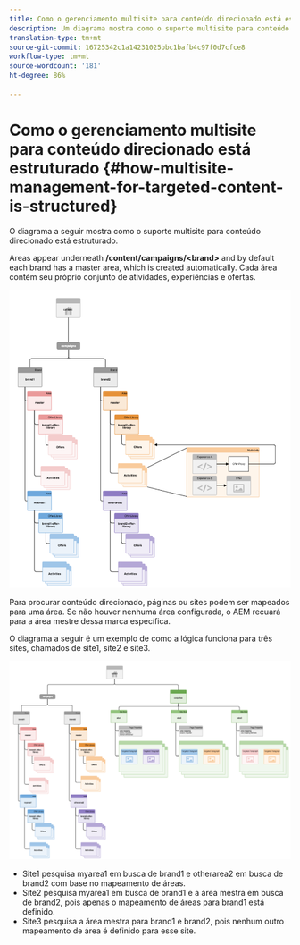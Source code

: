 ```yaml
---
title: Como o gerenciamento multisite para conteúdo direcionado está estruturado
description: Um diagrama mostra como o suporte multisite para conteúdo direcionado está estruturado
translation-type: tm+mt
source-git-commit: 16725342c1a14231025bbc1bafb4c97f0d7cfce8
workflow-type: tm+mt
source-wordcount: '181'
ht-degree: 86%

---
```



# Como o gerenciamento multisite para conteúdo direcionado está estruturado {#how-multisite-management-for-targeted-content-is-structured}

O diagrama a seguir mostra como o suporte multisite para conteúdo direcionado está estruturado.

Areas appear underneath **/content/campaigns/&lt;brand>** and by default each brand has a master area, which is created automatically. Cada área contém seu próprio conjunto de atividades, experiências e ofertas.

![Estrutura de vários sites](/help/sites-cloud/authoring/assets/multisite-structure.png)

Para procurar conteúdo direcionado, páginas ou sites podem ser mapeados para uma área. Se não houver nenhuma área configurada, o AEM recuará para a área mestre dessa marca específica.

O diagrama a seguir é um exemplo de como a lógica funciona para três sites, chamados de site1, site2 e site3.

![Estrutura de vários sites](/help/sites-cloud/authoring/assets/multisite-structure-2.png)

* Site1 pesquisa myarea1 em busca de brand1 e otherarea2 em busca de brand2 com base no mapeamento de áreas.
* Site2 pesquisa myarea1 em busca de brand1 e a área mestra em busca de brand2, pois apenas o mapeamento de áreas para brand1 está definido.
* Site3 pesquisa a área mestra para brand1 e brand2, pois nenhum outro mapeamento de área é definido para esse site.
